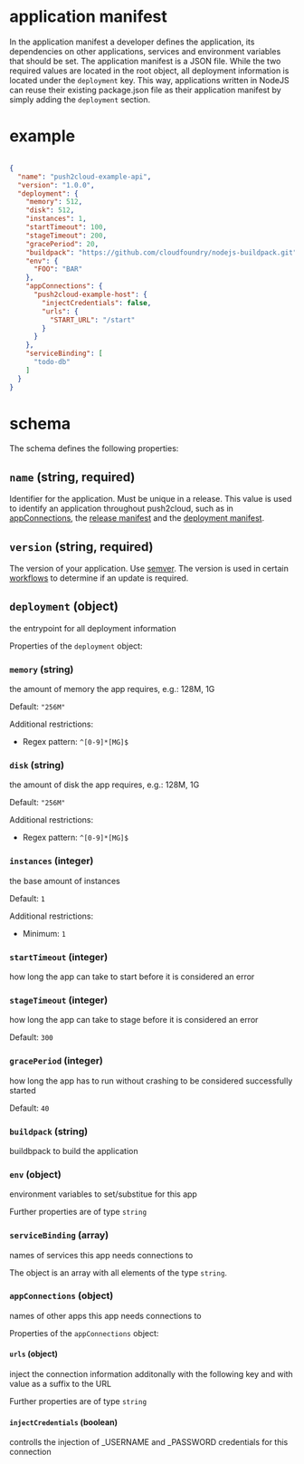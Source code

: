 # application manifest

In the application manifest a developer defines the application, its dependencies on other applications, services and environment variables that should be set. The application manifest is a JSON file. While the two required values are located in the root object, all deployment information is located under the ```deployment``` key. This way, applications written in NodeJS can reuse their existing package.json file as their application manifest by simply adding the ```deployment``` section.

# example

```json

{
  "name": "push2cloud-example-api",
  "version": "1.0.0",
  "deployment": {
    "memory": 512,
    "disk": 512,
    "instances": 1,
    "startTimeout": 100,
    "stageTimeout": 200,
    "gracePeriod": 20,
    "buildpack": "https://github.com/cloudfoundry/nodejs-buildpack.git",
    "env": {
      "FOO": "BAR"
    },
    "appConnections": {
      "push2cloud-example-host": {
        "injectCredentials": false,
        "urls": {
          "START_URL": "/start"
        }
      }
    },
    "serviceBinding": [
      "todo-db"
    ]
  }
}

```

# schema

The schema defines the following properties:

## `name` (string, required)

Identifier for the application. Must be unique in a release. This value is used to identify an application throughout push2cloud, such as in [appConnections](), the [release manifest]() and the [deployment manifest]().

## `version` (string, required)

The version of your application. Use [semver](http://semver.org/). The version is used in certain [workflows]() to determine if an update is required.

## `deployment` (object)

the entrypoint for all deployment information

Properties of the `deployment` object:

### `memory` (string)

the amount of memory the app requires, e.g.: 128M, 1G

Default: `"256M"`

Additional restrictions:

* Regex pattern: `^[0-9]*[MG]$`

### `disk` (string)

the amount of disk the app requires, e.g.: 128M, 1G

Default: `"256M"`

Additional restrictions:

* Regex pattern: `^[0-9]*[MG]$`

### `instances` (integer)

the base amount of instances

Default: `1`

Additional restrictions:

* Minimum: `1`

### `startTimeout` (integer)

how long the app can take to start before it is considered an error

### `stageTimeout` (integer)

how long the app can take to stage before it is considered an error

Default: `300`

### `gracePeriod` (integer)

how long the app has to run without crashing to be considered successfully started

Default: `40`

### `buildpack` (string)

buildbpack to build the application

### `env` (object)

environment variables to set/substitue for this app

Further properties are of type `string`

### `serviceBinding` (array)

names of services this app needs connections to

The object is an array with all elements of the type `string`.

### `appConnections` (object)

names of other apps this app needs connections to

Properties of the `appConnections` object:

#### `urls` (object)

inject the connection information additonally with the following key and with value as a suffix to the URL

Further properties are of type `string`

#### `injectCredentials` (boolean)

controlls the injection of _USERNAME and _PASSWORD credentials for this connection
